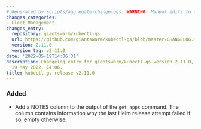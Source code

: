 ```yaml
---
# Generated by scripts/aggregate-changelogs. WARNING: Manual edits to this files will be overwritten.
changes_categories:
- Fleet Management
changes_entry:
  repository: giantswarm/kubectl-gs
  url: https://github.com/giantswarm/kubectl-gs/blob/master/CHANGELOG.md#2110---2022-05-19
  version: 2.11.0
  version_tag: v2.11.0
date: '2022-05-19T14:06:31'
description: Changelog entry for giantswarm/kubectl-gs version 2.11.0, published on
  19 May 2022, 14:06.
title: kubectl-gs release v2.11.0
---
```


### Added
- Add a NOTES column to the output of the `get apps` command. The column contains information why the last Helm release attempt failed if so, empty otherwise.
